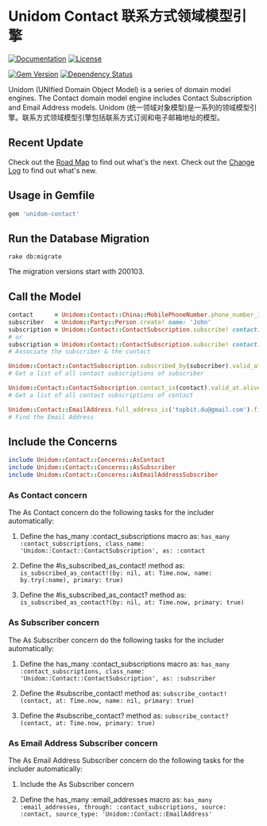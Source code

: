 # Unidom Contact 联系方式领域模型引擎

[![Documentation](http://img.shields.io/badge/docs-rdoc.info-blue.svg)](http://www.rubydoc.info/gems/unidom-contact/frames)
[![License](https://img.shields.io/badge/license-MIT-green.svg)](http://opensource.org/licenses/MIT)

[![Gem Version](https://badge.fury.io/rb/unidom-contact.svg)](https://badge.fury.io/rb/unidom-contact)
[![Dependency Status](https://gemnasium.com/badges/github.com/topbitdu/unidom-contact.svg)](https://gemnasium.com/github.com/topbitdu/unidom-contact)

Unidom (UNIfied Domain Object Model) is a series of domain model engines. The Contact domain model engine includes Contact Subscription and Email Address models.
Unidom (统一领域对象模型)是一系列的领域模型引擎。联系方式领域模型引擎包括联系方式订阅和电子邮箱地址的模型。



## Recent Update

Check out the [Road Map](ROADMAP.md) to find out what's the next.
Check out the [Change Log](CHANGELOG.md) to find out what's new.



## Usage in Gemfile

```ruby
gem 'unidom-contact'
```



## Run the Database Migration

```shell
rake db:migrate
```
The migration versions start with 200103.



## Call the Model

```ruby
contact      = Unidom::Contact::China::MobilePhoneNumber.phone_number_is('13912345678').valid_at.alive.first_or_create!
subscriber   = Unidom::Party::Person.create! name: 'John'
subscription = Unidom::Contact::ContactSubscription.subscribe! contact: contact, subscriber: subscriber, name: 'John Mobile', primary: true, grade: 0, priority: 0, opened_at: Time.now
# or
subscription = Unidom::Contact::ContactSubscription.subscribe! contact: contact, subscriber: subscriber
# Associate the subscriber & the contact

Unidom::Contact::ContactSubscription.subscribed_by(subscriber).valid_at.alive
# Get a list of all contact subscriptions of subscriber

Unidom::Contact::ContactSubscription.contact_is(contact).valid_at.alive
# Get a list of all contact subscriptions of contact

Unidom::Contact::EmailAddress.full_address_is('topbit.du@gmail.com').first
# Find the Email Address

```



## Include the Concerns

```ruby
include Unidom::Contact::Concerns::AsContact
include Unidom::Contact::Concerns::AsSubscriber
include Unidom::Contact::Concerns::AsEmailAddressSubscriber
```

### As Contact concern

The As Contact concern do the following tasks for the includer automatically:

1. Define the has_many :contact_subscriptions macro as: ``has_many :contact_subscriptions, class_name: 'Unidom::Contact::ContactSubscription', as: :contact``

2. Define the #is_subscribed_as_contact! method as: ``is_subscribed_as_contact!(by: nil, at: Time.now, name: by.try(:name), primary: true)``

3. Define the #is_subscribed_as_contact? method as: ``is_subscribed_as_contact?(by: nil, at: Time.now, primary: true)``

### As Subscriber concern

The As Subscriber concern do the following tasks for the includer automatically:

1. Define the has_many :contact_subscriptions macro as: ``has_many :contact_subscriptions, class_name: 'Unidom::Contact::ContactSubscription', as: :subscriber``

2. Define the #subscribe_contact! method as: ``subscribe_contact!(contact, at: Time.now, name: nil, primary: true)``

3. Define the #subscribe_contact? method as: ``subscribe_contact?(contact, at: Time.now, primary: true)``

### As Email Address Subscriber concern

The As Email Address Subscriber concern do the following tasks for the includer automatically:

1. Include the As Subscriber concern

2. Define the has_many :email_addresses macro as: ``has_many :email_addresses, through: :contact_subscriptions, source: :contact, source_type: 'Unidom::Contact::EmailAddress'``
